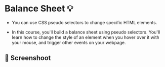 # Balance Sheet :bulb: 

- You can use CSS pseudo selectors to change specific HTML elements.

- In this course, you'll build a balance sheet using pseudo selectors. You'll learn how to change the style of an element when you hover over it with your mouse, and trigger other events on your webpage.


## :camera_flash: Screenshoot 